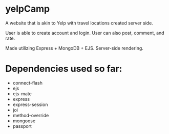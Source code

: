 # yelpCamp

A website that is akin to Yelp with travel locations created server side.

User is able to create account and login. User can also post, comment, and rate. 

Made utilizing Express + MongoDB + EJS. Server-side rendering.

# Dependencies used so far:

- connect-flash
- ejs
- ejs-mate
- express
- express-session
- joi
- method-override
- mongoose
- passport
